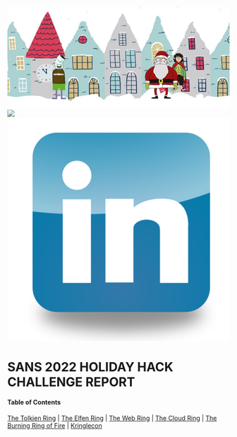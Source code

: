 ![SANS Holiday Hack Main Page](https://github.com/visionthex/SANS2022-Holiday-Hack-Challange/blob/main/Images/Main.jpg)
<img src=“https://github.com/visionthex/SANS2022-Holiday-Hack-Challange/blob/main/Images/R.png” width=“20%”>
[![Linkedin](https://github.com/visionthex/SANS2022-Holiday-Hack-Challange/blob/main/Images/R.png)](https://www.linkedin.com/in/charles-w-sanders/)

# SANS 2022 HOLIDAY HACK CHALLENGE REPORT

#### Table of Contents

[The Tolkien Ring](https://github.com/visionthex/SANS2022-Holiday-Hack-Challange/blob/main/Chapters/TheTolkienRing.md) | [The Elfen Ring](https://github.com/visionthex/SANS2022-Holiday-Hack-Challange/blob/main/Chapters/TheElfenRing.md) | [The Web Ring](https://github.com/visionthex/SANS2022-Holiday-Hack-Challange/blob/main/Chapters/TheWebRing.md) | [The Cloud Ring](#suricata) | [The Burning Ring of Fire](#suricata) | [Kringlecon](#suricata)
